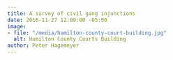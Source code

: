 ```yaml
---
title: A survey of civil gang injunctions
date: 2016-11-27 12:00:00 -05:00
image:
- file: "/media/hamilton-county-court-building.jpg"
  alt: Hamilton County Courts Building
author: Peter Hagemeyer
---
```


